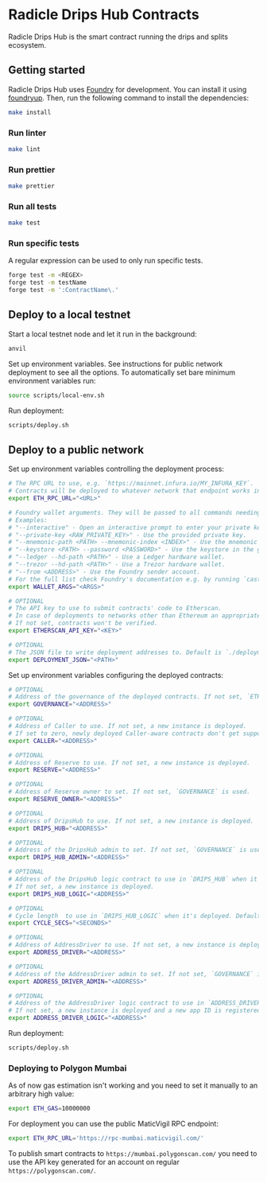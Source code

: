 # Radicle Drips Hub Contracts

Radicle Drips Hub is the smart contract running the drips and splits ecosystem.

## Getting started
Radicle Drips Hub uses [Foundry](https://github.com/foundry-rs/foundry) for development.
You can install it using [foundryup](https://github.com/foundry-rs/foundry#installation).
Then, run the following command to install the dependencies:

```bash
make install
```

### Run linter
```bash
make lint
```

### Run prettier
```bash
make prettier
```

### Run all tests
```bash
make test
```

### Run specific tests
A regular expression can be used to only run specific tests.

```bash
forge test -m <REGEX>
forge test -m testName
forge test -m ':ContractName\.'
```

## Deploy to a local testnet
Start a local testnet node and let it run in the background:

```bash
anvil
```

Set up environment variables.
See instructions for public network deployment to see all the options.
To automatically set bare minimum environment variables run:

```bash
source scripts/local-env.sh
```

Run deployment:

```bash
scripts/deploy.sh
```

## Deploy to a public network

Set up environment variables controlling the deployment process:

```bash
# The RPC URL to use, e.g. `https://mainnet.infura.io/MY_INFURA_KEY`.
# Contracts will be deployed to whatever network that endpoint works in.
export ETH_RPC_URL="<URL>"

# Foundry wallet arguments. They will be passed to all commands needing signing.
# Examples:
# "--interactive" - Open an interactive prompt to enter your private key.
# "--private-key <RAW_PRIVATE_KEY>" - Use the provided private key.
# "--mnemonic-path <PATH> --mnemonic-index <INDEX>" - Use the mnemonic file
# "--keystore <PATH> --password <PASSWORD>" - Use the keystore in the given folder or file.
# "--ledger --hd-path <PATH>" - Use a Ledger hardware wallet.
# "--trezor --hd-path <PATH>" - Use a Trezor hardware wallet.
# "--from <ADDRESS>" - Use the Foundry sender account.
# For the full list check Foundry's documentation e.g. by running `cast wallet address --help`.
export WALLET_ARGS="<ARGS>"

# OPTIONAL
# The API key to use to submit contracts' code to Etherscan.
# In case of deployments to networks other than Ethereum an appropriate equivalent service is used.
# If not set, contracts won't be verified.
export ETHERSCAN_API_KEY="<KEY>"

# OPTIONAL
# The JSON file to write deployment addresses to. Default is `./deployment_<NETWORK_NAME>.json`.
export DEPLOYMENT_JSON="<PATH>"
```

Set up environment variables configuring the deployed contracts:

```bash
# OPTIONAL
# Address of the governance of the deployed contracts. If not set, `ETH_FROM` is used.
export GOVERNANCE="<ADDRESS>"

# OPTIONAL
# Address of Caller to use. If not set, a new instance is deployed.
# If set to zero, newly deployed Caller-aware contracts don't get support for Caller.
export CALLER="<ADDRESS>"

# OPTIONAL
# Address of Reserve to use. If not set, a new instance is deployed.
export RESERVE="<ADDRESS>"

# OPTIONAL
# Address of Reserve owner to set. If not set, `GOVERNANCE` is used.
export RESERVE_OWNER="<ADDRESS>"

# OPTIONAL
# Address of DripsHub to use. If not set, a new instance is deployed.
export DRIPS_HUB="<ADDRESS>"

# OPTIONAL
# Address of the DripsHub admin to set. If not set, `GOVERNANCE` is used.
export DRIPS_HUB_ADMIN="<ADDRESS>"

# OPTIONAL
# Address of the DripsHub logic contract to use in `DRIPS_HUB` when it's deployed.
# If not set, a new instance is deployed.
export DRIPS_HUB_LOGIC="<ADDRESS>"

# OPTIONAL
# Cycle length  to use in `DRIPS_HUB_LOGIC` when it's deployed. Default is 1 week.
export CYCLE_SECS="<SECONDS>"

# OPTIONAL
# Address of AddressDriver to use. If not set, a new instance is deployed for `DRIPS_HUB`.
export ADDRESS_DRIVER="<ADDRESS>"

# OPTIONAL
# Address of the AddressDriver admin to set. If not set, `GOVERNANCE` is used.
export ADDRESS_DRIVER_ADMIN="<ADDRESS>"

# OPTIONAL
# Address of the AddressDriver logic contract to use in `ADDRESS_DRIVER` when it's deployed.
# If not set, a new instance is deployed and a new app ID is registered for `ADDRESS_DRIVER`.
export ADDRESS_DRIVER_LOGIC="<ADDRESS>"
```

Run deployment:

```bash
scripts/deploy.sh
```

### Deploying to Polygon Mumbai

As of now gas estimation isn't working and you need to set it manually to an arbitrary high value:

```bash
export ETH_GAS=10000000
```

For deployment you can use the public MaticVigil RPC endpoint:

```bash
export ETH_RPC_URL='https://rpc-mumbai.maticvigil.com/'
```

To publish smart contracts to `https://mumbai.polygonscan.com/` you need to
use the API key generated for an account on regular `https://polygonscan.com/`.
